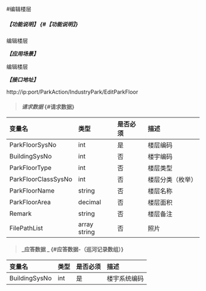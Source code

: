 #编辑楼层

##### _【功能说明】_ {#【功能说明】}

编辑楼层

_**【应用场景】**_

编辑楼层

_**【接口地址】**_

http://ip:port/ParkAction/IndustryPark/EditParkFloor

> #### _请求数据_ {#请求数据}

| 变量名 | 类型 | 是否必须 | 描述 |
| :--- | :--- | :--- | :--- |
| ParkFloorSysNo | int | 是 | 楼层编码 |
| BuildingSysNo | int | 否 | 楼宇编码 |
| ParkFloorType | int | 否|楼层类型|
| ParkFloorClassSysNo | int | 否 | 楼层分类（枚举） |
| ParkFloorName | string | 否 | 楼层名称 |
| ParkFloorArea| decimal | 否 | 楼层面积|
| Remark | string | 否 | 楼层备注 |
| FilePathList | array string | 否 |照片 |



> #### _应答数据 _ {#应答数据-（巡河记录数组）}

| 变量名 | 类型 | 是否必须 | 描述 |
| :--- | :--- | :--- | :--- |
| BuildingSysNo | int | 是 | 楼宇系统编码 |


